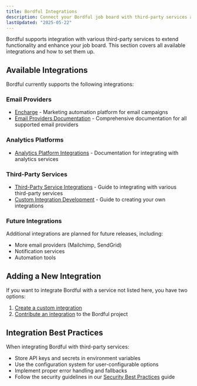```yaml
---
title: Bordful Integrations
description: Connect your Bordful job board with third-party services and platforms.
lastUpdated: "2025-05-22"
---
```


Bordful supports integration with various third-party services to extend functionality and enhance your job board. This section covers all available integrations and how to set them up.

## Available Integrations

Bordful currently supports the following integrations:

### Email Providers

- [Encharge](/docs/integrations/encharge.md) - Marketing automation platform for email campaigns
- [Email Providers Documentation](/docs/integrations/email-providers.md) - Comprehensive documentation for all supported email providers

### Analytics Platforms

- [Analytics Platform Integrations](/docs/integrations/analytics-platforms.md) - Documentation for integrating with analytics services

### Third-Party Services

- [Third-Party Service Integrations](/docs/integrations/third-party-services.md) - Guide to integrating with various third-party services
- [Custom Integration Development](/docs/advanced/custom-integrations.md) - Guide to creating your own integrations

### Future Integrations

Additional integrations are planned for future releases, including:

- More email providers (Mailchimp, SendGrid)
- Notification services
- Automation tools

## Adding a New Integration

If you want to integrate Bordful with a service not listed here, you have two options:

1. [Create a custom integration](/docs/advanced/custom-integrations.md)
2. [Contribute an integration](/docs/contributing/integration-contribution.md) to the Bordful project

## Integration Best Practices

When integrating Bordful with third-party services:

- Store API keys and secrets in environment variables
- Use the configuration system for user-configurable options
- Implement proper error handling and fallbacks
- Follow the security guidelines in our [Security Best Practices](/docs/advanced/security.md) guide 